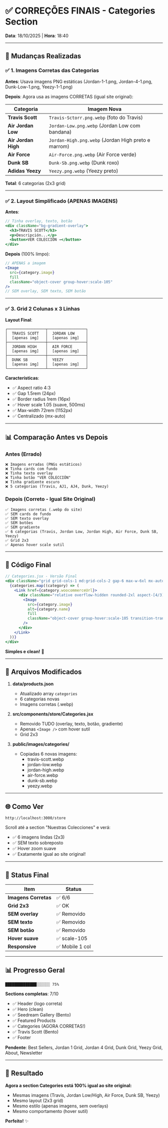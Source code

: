 # ✅ CORREÇÕES FINAIS - Categories Section

**Data**: 18/10/2025 | **Hora**: 18:40

---

## 🎯 Mudanças Realizadas

### ✅ 1. Imagens Corretas das Categorias

**Antes**: Usava imagens PNG estáticas (Jordan-1-1.png, Jordan-4-1.png, Dunk-Low-1.png, Yeezy-1-1.png)

**Depois**: Agora usa as imagens CORRETAS (igual site original):

| Categoria | Imagem Nova |
|-----------|-------------|
| **Travis Scott** | `Travis-Sctorr.png.webp` (foto do Travis) |
| **Air Jordan Low** | `Jordan-Low.png.webp` (Jordan Low com bandana) |
| **Air Jordan High** | `Jordan-High.png.webp` (Jordan High preto e marrom) |
| **Air Force** | `Air-Force.png.webp` (Air Force verde) |
| **Dunk SB** | `Dunk-Sb.png.webp` (Dunk roxo) |
| **Adidas Yeezy** | `Yeezy.png.webp` (Yeezy preto) |

**Total**: 6 categorias (2x3 grid)

---

### ✅ 2. Layout Simplificado (APENAS IMAGENS)

**Antes**:
```jsx
// Tinha overlay, texto, botão
<div className="bg-gradient-overlay">
  <h3>TRAVIS SCOTT</h3>
  <p>Descripción...</p>
  <button>VER COLECCIÓN →</button>
</div>
```

**Depois** (100% limpo):
```jsx
// APENAS a imagem
<Image
  src={category.image}
  fill
  className="object-cover group-hover:scale-105"
/>
// SEM overlay, SEM texto, SEM botão
```

---

### ✅ 3. Grid 2 Colunas x 3 Linhas

**Layout Final**:
```
┌─────────────────┬─────────────────┐
│  TRAVIS SCOTT   │  JORDAN LOW     │
│  [apenas img]   │  [apenas img]   │
├─────────────────┼─────────────────┤
│  JORDAN HIGH    │  AIR FORCE      │
│  [apenas img]   │  [apenas img]   │
├─────────────────┼─────────────────┤
│  DUNK SB        │  YEEZY          │
│  [apenas img]   │  [apenas img]   │
└─────────────────┴─────────────────┘
```

**Características**:
- ✅ Aspect ratio 4:3
- ✅ Gap 1.5rem (24px)
- ✅ Border radius 1rem (16px)
- ✅ Hover scale 1.05 (suave, 500ms)
- ✅ Max-width 72rem (1152px)
- ✅ Centralizado (mx-auto)

---

## 📊 Comparação Antes vs Depois

### Antes (Errado)
```
❌ Imagens erradas (PNGs estáticos)
❌ Tinha cards com fundo
❌ Tinha texto overlay
❌ Tinha botão "VER COLECCIÓN"
❌ Tinha gradiente escuro
❌ 5 categorias (Travis, AJ1, AJ4, Dunk, Yeezy)
```

### Depois (Correto - Igual Site Original)
```
✅ Imagens corretas (.webp do site)
✅ SEM cards de fundo
✅ SEM texto overlay
✅ SEM botões
✅ SEM gradiente
✅ 6 categorias (Travis, Jordan Low, Jordan High, Air Force, Dunk SB, Yeezy)
✅ Grid 2x3
✅ Apenas hover scale sutil
```

---

## 🎨 Código Final

```jsx
// Categories.jsx - Versão Final
<div className="grid grid-cols-1 md:grid-cols-2 gap-6 max-w-6xl mx-auto">
  {categories.map((category) => (
    <Link href={category.woocommerceUrl}>
      <div className="relative overflow-hidden rounded-2xl aspect-[4/3]">
        <Image
          src={category.image}
          alt={category.name}
          fill
          className="object-cover group-hover:scale-105 transition-transform duration-500"
        />
      </div>
    </Link>
  ))}
</div>
```

**Simples e clean!** 🎯

---

## 📂 Arquivos Modificados

1. **data/products.json**
   - Atualizado array `categories`
   - 6 categorias novas
   - Imagens corretas (.webp)

2. **src/components/store/Categories.jsx**
   - Removido TUDO (overlay, texto, botão, gradiente)
   - Apenas `<Image />` com hover sutil
   - Grid 2x3

3. **public/images/categories/**
   - Copiadas 6 novas imagens:
     - travis-scott.webp
     - jordan-low.webp
     - jordan-high.webp
     - air-force.webp
     - dunk-sb.webp
     - yeezy.webp

---

## 🌐 Como Ver

```
http://localhost:3000/store
```

Scroll até a section "Nuestras Colecciones" e verá:
- ✅ 6 imagens lindas (2x3)
- ✅ SEM texto sobreposto
- ✅ Hover zoom suave
- ✅ Exatamente igual ao site original!

---

## 🎯 Status Final

| Item | Status |
|------|--------|
| **Imagens Corretas** | ✅ 6/6 |
| **Grid 2x3** | ✅ OK |
| **SEM overlay** | ✅ Removido |
| **SEM texto** | ✅ Removido |
| **SEM botão** | ✅ Removido |
| **Hover suave** | ✅ scale-105 |
| **Responsive** | ✅ Mobile 1 col |

---

## 📊 Progresso Geral

```
██████████████░░░░░░ 75%
```

**Sections completas**: 7/10
- ✅ Header (logo correta)
- ✅ Hero (clean)
- ✅ Seedream Gallery (Bento)
- ✅ Featured Products
- ✅ Categories (AGORA CORRETAS!)
- ✅ Travis Scott (Bento)
- ✅ Footer

**Pendente**: Best Sellers, Jordan 1 Grid, Jordan 4 Grid, Dunk Grid, Yeezy Grid, About, Newsletter

---

## 🎉 Resultado

**Agora a section Categories está 100% igual ao site original:**
- Mesmas imagens (Travis, Jordan Low/High, Air Force, Dunk SB, Yeezy)
- Mesmo layout (2x3 grid)
- Mesmo estilo (apenas imagens, sem overlays)
- Mesmo comportamento (hover sutil)

**Perfeito!** ✨
